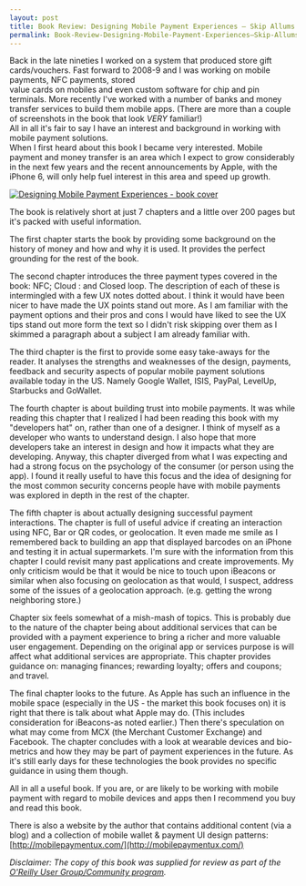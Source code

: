 ```yaml
---
layout: post
title: Book Review: Designing Mobile Payment Experiences – Skip Allums
permalink: Book-Review-Designing-Mobile-Payment-Experiences–Skip-Allums
---
```


Back in the late nineties I worked on a system that produced store gift cards/vouchers. Fast forward to 2008-9 and I was working on mobile payments, NFC payments, stored  
value cards on mobiles and even custom software for chip and pin terminals. More recently I've worked with a number of banks and money transfer services to build them mobile apps. (There are more than a couple of screenshots in the book that look _VERY_ familiar!)  
All in all it's fair to say I have an interest and background in working with mobile payment solutions.  
When I first heard about this book I became very interested. Mobile payment and money transfer is an area which I expect to grow considerably in the next few years and the recent announcements by Apple, with the iPhone 6, will only help fuel interest in this area and speed up growth.

[![Designing Mobile Payment Experiences - book cover](/winappsldn/images/designing-mob-pay-exp.gif)](http://shop.oreilly.com/product/0636920029816.do)

The book is relatively short at just 7 chapters and a little over 200 pages but it's packed with useful information.

The first chapter starts the book by providing some background on the history of money and how and why it is used. It provides the perfect grounding for the rest of the book.

The second chapter introduces the three payment types covered in the book: NFC; Cloud : and Closed loop. The description of each of these is intermingled with a few UX notes dotted about. I think it would have been nicer to have made the UX points stand out more. As I am familiar with the payment options and their pros and cons I would have liked to see the UX tips stand out more form the text so I didn't risk skipping over them as I skimmed a paragraph about a subject I am already familiar with.

The third chapter is the first to provide some easy take-aways for the reader. It analyses the strengths and weaknesses of the design, payments, feedback and security aspects of popular mobile payment solutions available today in the US. Namely Google Wallet, ISIS, PayPal, LevelUp, Starbucks and GoWallet.

The fourth chapter is about building trust into mobile payments. It was while reading this chapter that I realized I had been reading this book with my "developers hat" on, rather than one of a designer. I think of myself as a developer who wants to understand design. I also hope that more developers take an interest in design and how it impacts what they are developing. Anyway, this chapter diverged from what I was expecting and had a strong focus on the psychology of the consumer (or person using the app). I found it really useful to have this focus and the idea of designing for the most common security concerns people have with mobile payments was explored in depth in the rest of the chapter.

The fifth chapter is about actually designing successful payment interactions. The chapter is full of useful advice if creating an interaction using NFC, Bar or QR codes, or geolocation. It even made me smile as I remembered back to building an app that displayed barcodes on an iPhone and testing it in actual supermarkets. I'm sure with the information from this chapter I could revisit many past applications and create improvements. My only criticism would be that it would be nice to touch upon iBeacons or similar when also focusing on geolocation as that would, I suspect, address some of the issues of a geolocation approach. (e.g. getting the wrong neighboring store.)

Chapter six feels somewhat of a mish-mash of topics. This is probably due to the nature of the chapter being about additional services that can be provided with a payment experience to bring a richer and more valuable user engagement. Depending on the original app or services purpose is will affect what additional services are appropriate. This chapter provides guidance on: managing finances; rewarding loyalty; offers and coupons; and travel.

The final chapter looks to the future. As Apple has such an influence in the mobile space (especially in the US - the market this book focuses on) it is right that there is talk about what Apple may do. (This includes consideration for iBeacons-as noted earlier.) Then there's speculation on what may come from MCX (the Merchant Customer Exchange) and Facebook. The chapter concludes with a look at wearable devices and bio-metrics and how they may be part of payment experiences in the future. As it's still early days for these technologies the book provides no specific guidance in using them though.

All in all a useful book. If you are, or are likely to be working with mobile payment with regard to mobile devices and apps then I recommend you buy and read this book.

There is also a website by the author that contains additional content (via a blog) and a collection of mobile wallet & payment UI design patterns: [http://mobilepaymentux.com/](http://mobilepaymentux.com/)

_Disclaimer: The copy of this book was supplied for review as part of the [O'Reilly User Group/Community program](http://www.oreilly.com/ug/)._
